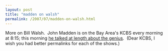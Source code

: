 ```yaml
---
layout: post
title: "madden on walsh"
permalink: /2007/07/madden-on-walsh.html
---
```


More on Bill Walsh.  John Madden is on the Bay Area's KCBS every morning at 8:15; this morning [he talked at length about the genius](http://www.kcbs.com/pages/295323.php).  (Dear KCBS, I wish you had better permalinks for each of the shows.)